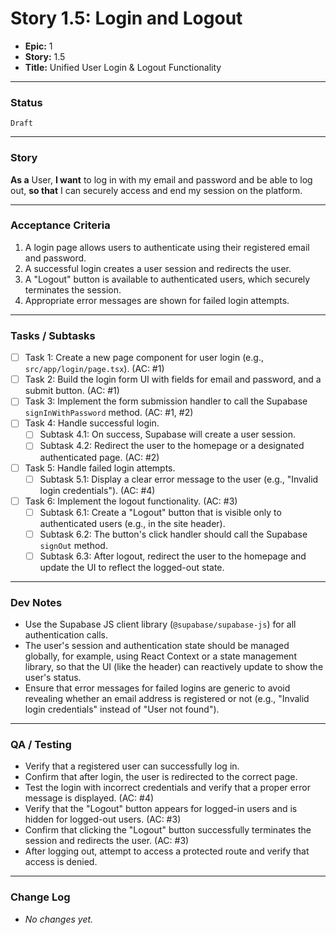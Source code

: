 # Story 1.5: Login and Logout

- **Epic:** 1
- **Story:** 1.5
- **Title:** Unified User Login & Logout Functionality

---

### Status
`Draft`

---

### Story
**As a** User,
**I want** to log in with my email and password and be able to log out,
**so that** I can securely access and end my session on the platform.

---

### Acceptance Criteria
1. A login page allows users to authenticate using their registered email and password.
2. A successful login creates a user session and redirects the user.
3. A "Logout" button is available to authenticated users, which securely terminates the session.
4. Appropriate error messages are shown for failed login attempts.

---

### Tasks / Subtasks
- [ ] Task 1: Create a new page component for user login (e.g., `src/app/login/page.tsx`). (AC: #1)
- [ ] Task 2: Build the login form UI with fields for email and password, and a submit button. (AC: #1)
- [ ] Task 3: Implement the form submission handler to call the Supabase `signInWithPassword` method. (AC: #1, #2)
- [ ] Task 4: Handle successful login.
    - [ ] Subtask 4.1: On success, Supabase will create a user session.
    - [ ] Subtask 4.2: Redirect the user to the homepage or a designated authenticated page. (AC: #2)
- [ ] Task 5: Handle failed login attempts.
    - [ ] Subtask 5.1: Display a clear error message to the user (e.g., "Invalid login credentials"). (AC: #4)
- [ ] Task 6: Implement the logout functionality. (AC: #3)
    - [ ] Subtask 6.1: Create a "Logout" button that is visible only to authenticated users (e.g., in the site header).
    - [ ] Subtask 6.2: The button's click handler should call the Supabase `signOut` method.
    - [ ] Subtask 6.3: After logout, redirect the user to the homepage and update the UI to reflect the logged-out state.

---

### Dev Notes
- Use the Supabase JS client library (`@supabase/supabase-js`) for all authentication calls.
- The user's session and authentication state should be managed globally, for example, using React Context or a state management library, so that the UI (like the header) can reactively update to show the user's status.
- Ensure that error messages for failed logins are generic to avoid revealing whether an email address is registered or not (e.g., "Invalid login credentials" instead of "User not found").

---

### QA / Testing
- Verify that a registered user can successfully log in.
- Confirm that after login, the user is redirected to the correct page.
- Test the login with incorrect credentials and verify that a proper error message is displayed. (AC: #4)
- Verify that the "Logout" button appears for logged-in users and is hidden for logged-out users. (AC: #3)
- Confirm that clicking the "Logout" button successfully terminates the session and redirects the user. (AC: #3)
- After logging out, attempt to access a protected route and verify that access is denied.

---

### Change Log
- _No changes yet._ 